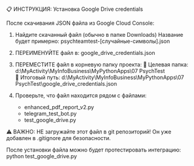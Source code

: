 📋 ИНСТРУКЦИЯ: Установка Google Drive credentials

После скачивания JSON файла из Google Cloud Console:

1. Найдите скачанный файл (обычно в папке Downloads)
   Название будет примерно: psychteamtest-[случайные-символы].json

2. ПЕРЕИМЕНУЙТЕ файл в: google_drive_credentials.json

3. ПЕРЕМЕСТИТЕ файл в корневую папку проекта:
   📁 Целевая папка: d:\MyActivity\MyInfoBusiness\MyPythonApps\07 PsychTest\
   📄 Итоговый путь: d:\MyActivity\MyInfoBusiness\MyPythonApps\07 PsychTest\google_drive_credentials.json

4. Проверьте, что файл находится рядом с файлами:
   - enhanced_pdf_report_v2.py
   - telegram_test_bot.py
   - test_google_drive.py

⚠️ ВАЖНО: НЕ загружайте этот файл в git репозиторий! 
   Он уже добавлен в .gitignore для безопасности.

После установки файла можно будет протестировать интеграцию:
python test_google_drive.py